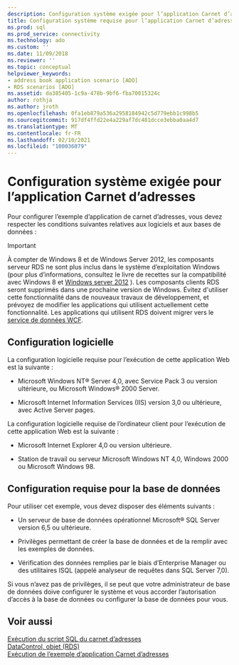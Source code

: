 ```yaml
---
description: Configuration système exigée pour l’application Carnet d’adresses
title: Configuration système requise pour l’application Carnet d’adresses | Microsoft Docs
ms.prod: sql
ms.prod_service: connectivity
ms.technology: ado
ms.custom: ''
ms.date: 11/09/2018
ms.reviewer: ''
ms.topic: conceptual
helpviewer_keywords:
- address book application scenario [ADO]
- RDS scenarios [ADO]
ms.assetid: da385405-1c9a-478b-9bf6-fba70015324c
author: rothja
ms.author: jroth
ms.openlocfilehash: 0fa1eb879a536a2958184942c5d779ebb1c998b5
ms.sourcegitcommit: 917df4ffd22e4a229af7dc481dcce3ebba0aa4d7
ms.translationtype: MT
ms.contentlocale: fr-FR
ms.lasthandoff: 02/10/2021
ms.locfileid: "100036079"
---
```

# <a name="system-requirements-for-the-address-book-application"></a>Configuration système exigée pour l’application Carnet d’adresses
Pour configurer l’exemple d’application de carnet d’adresses, vous devez respecter les conditions suivantes relatives aux logiciels et aux bases de données :  
  
> [!IMPORTANT]
>  À compter de Windows 8 et de Windows Server 2012, les composants serveur RDS ne sont plus inclus dans le système d’exploitation Windows (pour plus d’informations, consultez le livre de recettes sur la compatibilité avec Windows 8 et [Windows server 2012](https://www.microsoft.com/download/details.aspx?id=27416) ). Les composants clients RDS seront supprimés dans une prochaine version de Windows. Évitez d'utiliser cette fonctionnalité dans de nouveaux travaux de développement, et prévoyez de modifier les applications qui utilisent actuellement cette fonctionnalité. Les applications qui utilisent RDS doivent migrer vers le [service de données WCF](/dotnet/framework/wcf/).  
  
## <a name="software-requirements"></a>Configuration logicielle  
 La configuration logicielle requise pour l’exécution de cette application Web est la suivante :  
  
-   Microsoft Windows NT® Server 4,0, avec Service Pack 3 ou version ultérieure, ou Microsoft Windows® 2000 Server.  
  
-   Microsoft Internet Information Services (IIS) version 3,0 ou ultérieure, avec Active Server pages.  
  
 La configuration logicielle requise de l’ordinateur client pour l’exécution de cette application Web est la suivante :  
  
-   Microsoft Internet Explorer 4,0 ou version ultérieure.  
  
-   Station de travail ou serveur Microsoft Windows NT 4,0, Windows 2000 ou Microsoft Windows 98.  
  
## <a name="database-requirements"></a>Configuration requise pour la base de données  
 Pour utiliser cet exemple, vous devez disposer des éléments suivants :  
  
-   Un serveur de base de données opérationnel Microsoft® SQL Server version 6,5 ou ultérieure.  
  
-   Privilèges permettant de créer la base de données et de la remplir avec les exemples de données.  
  
-   Vérification des données remplies par le biais d’Enterprise Manager ou des utilitaires ISQL (appelé analyseur de requêtes dans SQL Server 7,0).  
  
 Si vous n’avez pas de privilèges, il se peut que votre administrateur de base de données doive configurer le système et vous accorder l’autorisation d’accès à la base de données ou configurer la base de données pour vous.  
  
## <a name="see-also"></a>Voir aussi  
 [Exécution du script SQL du carnet d’adresses](./running-the-address-book-sql-script.md)   
 [DataControl, objet (RDS)](../../reference/rds-api/datacontrol-object-rds.md)   
 [Exécution de l’exemple d’application Carnet d’adresses](./running-the-address-book-sample-application.md)